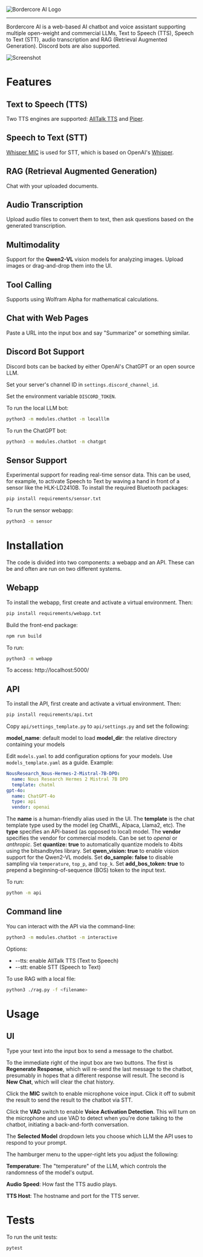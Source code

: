 ![Bordercore AI Logo](/logo.jpg)

---

Bordercore AI is a web-based AI chatbot and voice assistant supporting multiple open-weight and commercial LLMs, Text to Speech (TTS), Speech to Text (STT), audio transcription and RAG (Retrieval Augmented Generation). Discord bots are also supported.

![Screenshot](/screenshot.png)

# Features

## Text to Speech (TTS)

Two TTS engines are supported: [AllTalk TTS](https://github.com/erew123/alltalk_tts) and [Piper](https://github.com/rhasspy/piper).

## Speech to Text (STT)

[Whisper MIC](https://github.com/mallorbc/whisper_mic) is used for STT, which is based on OpenAI's [Whisper](https://github.com/openai/whisper).

## RAG (Retrieval Augmented Generation)

Chat with your uploaded documents.

## Audio Transcription

Upload audio files to convert them to text, then ask questions based on the generated transcription.

## Multimodality

Support for the **Qwen2-VL** vision models for analyzing images. Upload images or drag-and-drop them into the UI.

## Tool Calling

Supports using Wolfram Alpha for mathematical calculations.

## Chat with Web Pages

Paste a URL into the input box and say "Summarize" or something similar.

## Discord Bot Support

Discord bots can be backed by either OpenAI's ChatGPT or an open source LLM.

Set your server's channel ID in `settings.discord_channel_id`.

Set the environment variable `DISCORD_TOKEN`.

To run the local LLM bot:

```bash
python3 -m modules.chatbot -m localllm
```

To run the ChatGPT bot:

```bash
python3 -m modules.chatbot -m chatgpt
```

## Sensor Support

Experimental support for reading real-time sensor data. This can be used, for example, to activate Speech to Text by waving a hand in front of a sensor like the HLK-LD2410B. To install the required Bluetooth packages:

```bash
pip install requirements/sensor.txt
```

To run the sensor webapp:

```bash
python3 -m sensor
```

# Installation

The code is divided into two components: a webapp and an API. These can be and often are run on two different systems.

## Webapp

To install the webapp, first create and activate a virtual environment. Then:

```bash
pip install requirements/webapp.txt
```

Build the front-end package:

```bash
npm run build
```

To run:

```bash
python3 -m webapp
```

To access: http://localhost:5000/

## API

To install the API, first create and activate a virtual environment. Then:

```bash
pip install requirements/api.txt
```

Copy `api/settings_template.py` to `api/settings.py` and set the following:

**model_name**: default model to load
**model_dir**: the relative directory containing your models

Edit `models.yaml` to add configuration options for your models. Use `models_template.yaml` as a guide. Example:

```yaml
NousResearch_Nous-Hermes-2-Mistral-7B-DPO:
  name: Nous Research Hermes 2 Mistral 7B DPO
  template: chatml
gpt-4o:
  name: ChatGPT-4o
  type: api
  vendor: openai
```

The **name** is a human-friendly alias used in the UI.
The **template** is the chat template type used by the model (eg ChatML, Alpaca, Llama2, etc).
The **type** specifies an API-based (as opposed to local) model.
The **vendor** specifies the vendor for commercial models. Can be set to *openai* or *anthropic*.
Set **quantize: true** to automatically quantize models to 4bits using the bitsandbytes library.
Set **qwen_vision: true** to enable vision support for the Qwen2-VL models.
Set **do_sample: false** to disable sampling via `temperature`, `top_p`, and `top_k`.
Set **add_bos_token: true** to prepend a beginning-of-sequence (BOS) token to the input text.

To run:

```bash
python -m api
```

## Command line

You can interact with the API via the command-line:

```bash
python3 -m modules.chatbot -m interactive
```

Options:

- --tts: enable AllTalk TTS (Text to Speech)
- --stt: enable STT (Speech to Text)

To use RAG with a local file:

```bash
python3 ./rag.py -f <filename>
```

# Usage

## UI

Type your text into the input box to send a message to the chatbot.

To the immediate right of the input box are two buttons. The first is **Regenerate Response**, which will re-send the last message to the chatbot, presumably in hopes that a different response will result. The second is **New Chat**, which will clear the chat history.

Click the **MIC** switch to enable microphone voice input. Click it off to submit the result to send the result to the chatbot via STT.

Click the **VAD** switch to enable **Voice Activation Detection**. This will turn on the microphone and use VAD to detect when you're done talking to the chatbot, initiating a back-and-forth conversation.

The **Selected Model** dropdown lets you choose which LLM the API uses to respond to your prompt.

The hamburger menu to the upper-right lets you adjust the following:

**Temperature**: The "temperature" of the LLM, which controls the randomness of the model's output.

**Audio Speed**: How fast the TTS audio plays.

**TTS Host**: The hostname and port for the TTS server.

# Tests

To run the unit tests:

```bash
pytest
```
